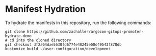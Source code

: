 # Manifest Hydration

To hydrate the manifests in this repository, run the following commands:

```shell
git clone https://github.com/zachaller/argocon-gitops-promoter-hydrate-demo
# cd into the cloned directory
git checkout df2a64dae5630fd6774e48245e58d49543f878db
kustomize build ./user-configuration/development
```
